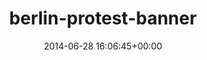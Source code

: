 ---
title:		"berlin-protest-banner"
type:		"photos"
mediatype:		"upload"
description:		"TBC"
date:		"2014-06-28 16:06:45+00:00"
album:		"city"
filename:		"berlin-protest-banner.md"
series:		""
cl_public_id:		"city/berlin-protest-banner"
cl_version:		1497000221
format:		"tiff"
bytes:		6319876
width:		2560
height:		1440
colours:
- "#DDD2CB"
- "#E07467"
- "#80776C"
- "#2F2B1D"
- "#2D1E18"
- "#2E2B27"
- "#252815"
- "#797963"
- "#DCA491"
- "#766850"
- "#6B6849"
- "#7C5E4E"
exposure_mode:		"Auto"
program:		"Program AE"
aperture:		"8.0"
focal_length:		"116.0 mm"
iso:		"100"
shutter_speed:		"1/250"
metering:		"Multi-segment"
flash:		"Off, Did not fire"
white_balance:		"As Shot"
colour_temp:		"5950"
has_crop:		"false"
orientation:		"Horizontal (normal)"
camera_model:		"NIKON D800"
lens_info:		"70-200mm f/2.8"
artist:		"No artist info"
x_resolution:		"300"
y_resolution:		"300"
---